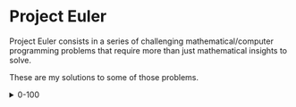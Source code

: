 # Project Euler

Project Euler consists in a series of challenging mathematical/computer programming problems that require more than just mathematical insights to solve.

These are my solutions to some of those problems.

<details>
<summary>0-100</summary>

| Problem                                                                         | Solution             | Language |
|---------------------------------------------------------------------------------|----------------------|----------|
| [Multiples of 3 and 5](https://projecteuler.net/problem=1)                      | [Problem 1](1.apl)   | APL      |
| [Even Fibonacci numbers](https://projecteuler.net/problem=2)                    | [Problem 2](2.apl)   | APL      |
| [Largest prime factor](https://projecteuler.net/problem=3)                      | [Problem 3](3.rs)    | Rust     |
| [Largest palindrome product](https://projecteuler.net/problem=4)                | [Problem 4](4.py)    | Python   |
| [Smallest multiple](https://projecteuler.net/problem=5)                         | [Problem 5](5.py)    | Python   |
| [Sum square difference](https://projecteuler.net/problem=6)                     | [Problem 6](6.py)    | Python   |
| [10001st prime](https://projecteuler.net/problem=7)                             | [Problem 7](7.py)    | Python   |
| [Largest product in a series](https://projecteuler.net/problem=8)               | [Problem 8](8.py)    | Python   |
| [Special Pythagorean triplet](https://projecteuler.net/problem=9)               | [Problem 9](9.pl)    | Prolog   |
| [Summation of primes](https://projecteuler.net/problem=10)                      | [Problem 10](10.py)  | Python   |
| [Largest product in a Rows](https://projecteuler.net/problem=11)                | [Problem 11](11.pl)  | Prolog   |
| [Highly divisible triangular number](https://projecteuler.net/problem=12)       | [Problem 12](12.hs)  | Haskell  |
| [Large sum](https://projecteuler.net/problem=13)                                | [Problem 13](13.py)  | Python   |
| [Longest Collatz sequence](https://projecteuler.net/problem=14)                 | [Problem 14](14.py)  | Python   |
| [Lattice paths](https://projecteuler.net/problem=15)                            | [Problem 15](15.py)  | Python   |
| [Power digit sum](https://projecteuler.net/problem=16)                          | [Problem 16](16.py)  | Python   |
| [Number letter counts](https://projecteuler.net/problem=17)                     | [Problem 17](17.py)  | Python   |
| [Factorial digit sum](https://projecteuler.net/problem=20)                      | [Problem 20](20.py)  | Python   |
| [Amicable numbers](https://projecteuler.net/problem=21)                         | [Problem 21](21.py)  | Python   |
| [Names scores](https://projecteuler.net/problem=22)                             | [Problem 22](22/)    | Python   |
| [Non-abundant sums](https://projecteuler.net/problem=23)                        | [Problem 23](23.py)  | C++      |
| [Lexicographic permutations](https://projecteuler.net/problem=24)               | [Problem 24](24.py)  | Python   |
| [1000-digit Fibonacci number](https://projecteuler.net/problem=25)              | [Problem 25](25.py)  | Python   |
| [Reciprocal cycles](https://projecteuler.net/problem=26)                        | [Problem 26](26.hs)  | Haskell  |
| [Quadratic Primes](https://projecteuler.net/problem=27)                         | [Problem 27](27.hs)  | Haskell  |
| [Number spiral diagonals](https://projecteuler.net/problem=28)                  | [Problem 28](28.py)  | Python   |
| [Distinct powers](https://projecteuler.net/problem=29)                          | [Problem 29](29.py)  | Python   |
| [Digit fifth powers](https://projecteuler.net/problem=30)                       | [Problem 30](30.cpp) | C++      |
| [Coin sums](https://projecteuler.net/problem=31)                                | [Problem 31](31.pl)  | Prolog   |
| [Pandigital products](https://projecteuler.net/problem=32)                      | [Problem 32](32.hs)  | Haskell  |
| [Digit cancelling fractions](https://projecteuler.net/problem=33)               | [Problem 33](33.hs)  | Haskell  |
| [Digit factorials](https://projecteuler.net/problem=34)                         | [Problem 34](34.cpp) | C++      |
| [Circular primes](https://projecteuler.net/problem=35)                          | [Problem 35](35.py)  | Python   |
| [Double-base palindromes](https://projecteuler.net/problem=36)                  | [Problem 36](36.py)  | Python   |
| [Truncatable primes](https://projecteuler.net/problem=37)                       | [Problem 37](37.py)  | Python   |
| [Pandigital multiples](https://projecteuler.net/problem=38)                     | [Problem 37](38.hs)  | Haskell  |
| [Truncatable primes](https://projecteuler.net/problem=39)                       | [Problem 37](39.hs)  | Haskell  |
| [Integer right triangles](https://projecteuler.net/problem=41)                  | [Problem 41](41.py)  | Python   |
| [Coded triangle numbers](https://projecteuler.net/problem=42)                   | [Problem 42](42/)    | Python   |
| [Triangular, pentagonal, and hexagonal](https://projecteuler.net/problem=45)    | [Problem 45](45.py)  | Python   |
| [Permuted multiples](https://projecteuler.net/problem=52)                       | [Problem 52](52.py)  | Python   |
| [Right triangles with integer coordinates](https://projecteuler.net/problem=91) | [Problem 91](91.pl)  | Prolog   |
| [Square digit chains](https://projecteuler.net/problem=92)                      | [Problem 92](92.py)  | Python   |

</details>
